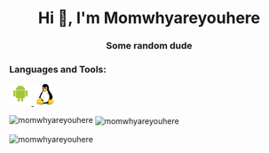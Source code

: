 <h1 align="center">Hi 👋, I'm Momwhyareyouhere</h1>
<h3 align="center">Some random dude</h3>



<h3 align="left">Languages and Tools:</h3>
<p align="left"> <a href="https://developer.android.com" target="_blank" rel="noreferrer"> <img src="https://raw.githubusercontent.com/devicons/devicon/master/icons/android/android-original-wordmark.svg" alt="android" width="40" height="40"/> </a> <a href="https://www.linux.org/" target="_blank" rel="noreferrer"> <img src="https://raw.githubusercontent.com/devicons/devicon/master/icons/linux/linux-original.svg" alt="linux" width="40" height="40"/> </a> </p>

<p><img align="left" src="https://github-readme-stats.vercel.app/api/top-langs?username=momwhyareyouhere&show_icons=true&locale=en&layout=compact" alt="momwhyareyouhere" /></p>

<p>&nbsp;<img align="center" src="https://github-readme-stats.vercel.app/api?username=momwhyareyouhere&show_icons=true&locale=en" alt="momwhyareyouhere" /></p>

<p><img align="center" src="https://github-readme-streak-stats.herokuapp.com/?user=momwhyareyouhere&" alt="momwhyareyouhere" /></p>

